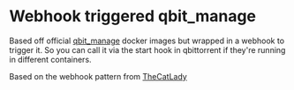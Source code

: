 # Webhook triggered qbit_manage 

Based off official [qbit_manage](https://github.com/StuffAnThings/qbit_manage) docker images but wrapped in a webhook to trigger it. So you can call it via the start hook in qbittorrent if they're running in different containers.

Based on the webhook pattern from [TheCatLady](https://github.com/TheCatLady/docker-webhook)
